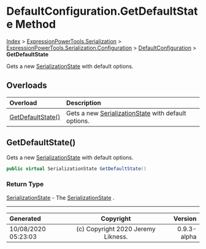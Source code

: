 ﻿# DefaultConfiguration.GetDefaultState Method

[Index](../index.md) > [ExpressionPowerTools.Serialization](ExpressionPowerTools.Serialization.a.md) > [ExpressionPowerTools.Serialization.Configuration](ExpressionPowerTools.Serialization.Configuration.n.md) > [DefaultConfiguration](ExpressionPowerTools.Serialization.Configuration.DefaultConfiguration.cs.md) > **GetDefaultState**

Gets a new [SerializationState](ExpressionPowerTools.Serialization.Serializers.SerializationState.cs.md) with default options.

## Overloads

| Overload | Description |
| :-- | :-- |
| [GetDefaultState()](#getdefaultstate) | Gets a new [SerializationState](ExpressionPowerTools.Serialization.Serializers.SerializationState.cs.md) with default options. |
## GetDefaultState()

Gets a new [SerializationState](ExpressionPowerTools.Serialization.Serializers.SerializationState.cs.md) with default options.

```csharp
public virtual SerializationState GetDefaultState()
```

### Return Type

 [SerializationState](ExpressionPowerTools.Serialization.Serializers.SerializationState.cs.md)  - The [SerializationState](ExpressionPowerTools.Serialization.Serializers.SerializationState.cs.md) .



---

| Generated | Copyright | Version |
| :-- | :-: | --: |
| 10/08/2020 05:23:03 | (c) Copyright 2020 Jeremy Likness. | 0.9.3-alpha |
